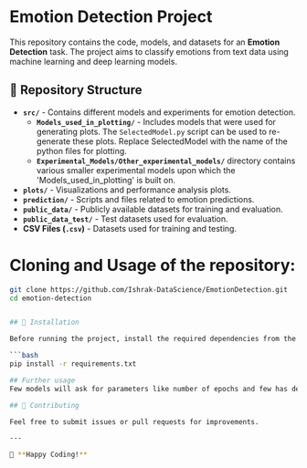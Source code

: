 # Emotion Detection Project

This repository contains the code, models, and datasets for an **Emotion Detection** task. The project aims to classify emotions from text data using machine learning and deep learning models.

## 📂 Repository Structure

- **`src/`** - Contains different models and experiments for emotion detection.
  - **`Models_used_in_plotting/`** - Includes models that were used for generating plots. The `SelectedModel.py` script can be used to re-generate these plots. Replace SelectedModel with the name of the python files for plotting.
  - **`Experimental_Models/Other_experimental_models/`** directory contains various smaller experimental models upon which the 'Models_used_in_plotting' is built on. 
- **`plots/`** - Visualizations and performance analysis plots.
- **`prediction/`** - Scripts and files related to emotion predictions.
- **`public_data/`** - Publicly available datasets for training and evaluation.
- **`public_data_test/`** - Test datasets used for evaluation.
- **CSV Files (`.csv`)** - Datasets used for training and testing.


# Cloning and Usage of the repository:

   ```bash
   git clone https://github.com/Ishrak-DataScience/EmotionDetection.git
   cd emotion-detection


## 📌 Installation

Before running the project, install the required dependencies from the `requirements.txt` file:

```bash
pip install -r requirements.txt

## Further usage
Few models will ask for parameters like number of epochs and few has default hardcoded parameters which can be changed for experimenting. 

## 🤝 Contributing

Feel free to submit issues or pull requests for improvements.

---

🚀 **Happy Coding!**
